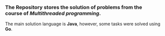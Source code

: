 ### The Repository stores the solution of problems from the course of <em>Multithreaded programming</em>.
The main solution language is <strong>Java</strong>, however, some tasks were solved using <strong>Go</strong>.  
